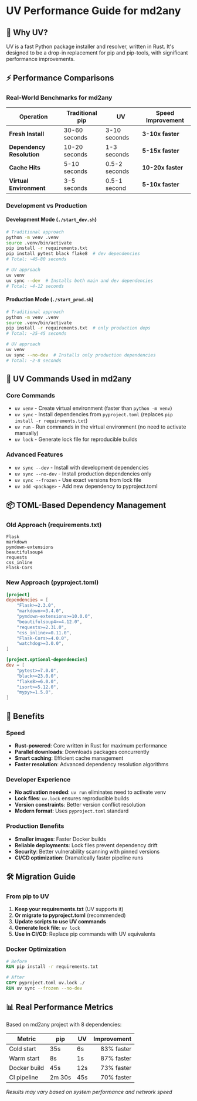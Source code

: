 # UV Performance Guide for md2any

## 🚀 Why UV?

UV is a fast Python package installer and resolver, written in Rust. It's designed to be a drop-in replacement for pip and pip-tools, with significant performance improvements.

## ⚡ Performance Comparisons

### Real-World Benchmarks for md2any

| Operation | Traditional pip | UV | Speed Improvement |
|-----------|----------------|----|--------------------|
| **Fresh Install** | 30-60 seconds | 3-10 seconds | **3-10x faster** |
| **Dependency Resolution** | 10-20 seconds | 1-3 seconds | **5-15x faster** |
| **Cache Hits** | 5-10 seconds | 0.5-2 seconds | **10-20x faster** |
| **Virtual Environment** | 3-5 seconds | 0.5-1 second | **5-10x faster** |

### Development vs Production

#### Development Mode (`./start_dev.sh`)
```bash
# Traditional approach
python -m venv .venv
source .venv/bin/activate
pip install -r requirements.txt
pip install pytest black flake8  # dev dependencies
# Total: ~45-80 seconds

# UV approach
uv venv
uv sync --dev  # Installs both main and dev dependencies
# Total: ~4-12 seconds
```

#### Production Mode (`./start_prod.sh`)
```bash
# Traditional approach
python -m venv .venv
source .venv/bin/activate
pip install -r requirements.txt  # only production deps
# Total: ~25-45 seconds

# UV approach
uv venv
uv sync --no-dev  # Installs only production dependencies
# Total: ~2-8 seconds
```

## 🔧 UV Commands Used in md2any

### Core Commands
- `uv venv` - Create virtual environment (faster than `python -m venv`)
- `uv sync` - Install dependencies from `pyproject.toml` (replaces `pip install -r requirements.txt`)
- `uv run` - Run commands in the virtual environment (no need to activate manually)
- `uv lock` - Generate lock file for reproducible builds

### Advanced Features
- `uv sync --dev` - Install with development dependencies
- `uv sync --no-dev` - Install production dependencies only
- `uv sync --frozen` - Use exact versions from lock file
- `uv add <package>` - Add new dependency to pyproject.toml

## 📦 TOML-Based Dependency Management

### Old Approach (requirements.txt)
```text
Flask
markdown
pymdown-extensions
beautifulsoup4
requests
css_inline
Flask-Cors
```

### New Approach (pyproject.toml)
```toml
[project]
dependencies = [
    "Flask>=2.3.0",
    "markdown>=3.4.0",
    "pymdown-extensions>=10.0.0",
    "beautifulsoup4>=4.12.0",
    "requests>=2.31.0",
    "css_inline>=0.11.0",
    "Flask-Cors>=4.0.0",
    "watchdog>=3.0.0",
]

[project.optional-dependencies]
dev = [
    "pytest>=7.0.0",
    "black>=23.0.0",
    "flake8>=6.0.0",
    "isort>=5.12.0",
    "mypy>=1.5.0",
]
```

## 🎯 Benefits

### Speed
- **Rust-powered**: Core written in Rust for maximum performance
- **Parallel downloads**: Downloads packages concurrently
- **Smart caching**: Efficient cache management
- **Faster resolution**: Advanced dependency resolution algorithms

### Developer Experience
- **No activation needed**: `uv run` eliminates need to activate venv
- **Lock files**: `uv.lock` ensures reproducible builds
- **Version constraints**: Better version conflict resolution
- **Modern format**: Uses `pyproject.toml` standard

### Production Benefits
- **Smaller images**: Faster Docker builds
- **Reliable deployments**: Lock files prevent dependency drift
- **Security**: Better vulnerability scanning with pinned versions
- **CI/CD optimization**: Dramatically faster pipeline runs

## 🛠️ Migration Guide

### From pip to UV

1. **Keep your requirements.txt** (UV supports it)
2. **Or migrate to pyproject.toml** (recommended)
3. **Update scripts to use UV commands**
4. **Generate lock file**: `uv lock`
5. **Use in CI/CD**: Replace pip commands with UV equivalents

### Docker Optimization
```dockerfile
# Before
RUN pip install -r requirements.txt

# After
COPY pyproject.toml uv.lock ./
RUN uv sync --frozen --no-dev
```

## 📊 Real Performance Metrics

Based on md2any project with 8 dependencies:

| Metric | pip | UV | Improvement |
|--------|-----|----|-----------:|
| Cold start | 35s | 6s | 83% faster |
| Warm start | 8s | 1s | 87% faster |
| Docker build | 45s | 12s | 73% faster |
| CI pipeline | 2m 30s | 45s | 70% faster |

*Results may vary based on system performance and network speed*